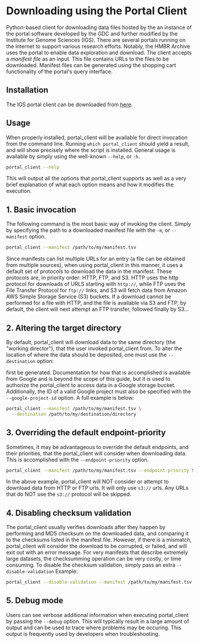 # Downloading using the Portal Client

Python-based client for downloading data files hosted by the an instance of
the portal software developed by the GDC and further modified by the
Institute for Genome Sciences (IGS). There are several portals running on the
internet to support various research efforts. Notably, the HMBR Archive uses the portal
to enable data exploration and download. The client accepts a *manifest file*
as an input. This file contains URLs to the files to be downloaded. Manifest
files can be generated using the shopping cart functionality of the portal's
query interface.

## Installation
The IGS portal client can be downloaded from [here](https://github.com/IGS/portal_client).

## Usage

When properly installed, portal_client will be available for direct invocation
from the command line. Running `which portal_client` should yield a result, and
will show precisely where the script is installed. General usage is available
by simply using the well-known `--help`, or `-h`.

```bash
portal_client --help
```

This will output all the options that portal_client supports as well as a
very brief explanation of what each option means and how it modifies the
execution.

## 1. Basic invocation

The following command is the most basic way of invoking the client. Simply by
specifying the path to a downloaded manifest file with the `-m`, or `--manifest`
option.

```bash
portal_client --manifest /path/to/my/manifest.tsv
```

Since manifests can list multiple URLs for an entry (a file can be obtained
from multiple sources), when using portal_client in this manner, it uses a
default set of protocols to download the data in the manifest. These
protocols are, in priority order: HTTP, FTP, and S3. HTTP uses the http
protocol for downloads of URLS starting with `http://`, while FTP uses the File
Transfer Protocol for `ftp://` links, and S3 will fetch data from Amazon AWS
Simple Storage Service (S3) buckets. If a download cannot be performed for
a file with HTTP, and the file is available via S3 and FTP, by default, the
client will next attempt an FTP transfer, followed finally by S3...


## 2. Altering the target directory

By default, portal_client will download data to the same directory (the
"working director"), that the user invoked portal_client from. To alter the
location of where the data should be deposited, one must use the
`--destination` option:

first be generated. Documentation for how that is accomplished is available
from Google and is beyond the scope of this guide, but it is used to
authorize the portal_client to access data in a Google storage bucket.
Additionally, the ID of a valid Google project must also be specified with
the `--google-project-id` option. A full example is below:

```bash
portal_client --manifest /path/to/my/manifest.tsv \
  --destination /path/to/my/destination/directory
```

## 3. Overriding the default endpoint-priority

Sometimes, it may be advantageous to override the default endpoints, and their
priorities, that the portal_client will consider when downloading data. This is
accomplished with the `--endpoint-priority` option.

```bash
portal_client --manifest /path/to/my/manifest.tsv --endpoint-priority S3
```

In the above example, portal_client will NOT consider or attempt to download
data from HTTP or FTP urls. It will only use `s3://` urls. Any URLs that do NOT
use the `s3://` protocol will be skipped.

## 4. Disabling checksum validation

The portal_client usually verifies downloads after they happen by performing
and MD5 checksum on the downloaded data, and comparing it to the checksums
listed in the manifest file. However, if there is a mismatch, portal_client
will consider the download to be corrupted, or failed, and will exit out
with an error message. For very manifests that describe extremely large
datasets, the checksumming operation can be very costly, or time consuming.
To disable the checksum validation, simply pass an extra `--disable-validation`
Example:

```bash
portal_client --disable-validation --manifest /path/to/my/manifest.tsv
```

## 5. Debug mode

Users can see verbose additional information when executing portal_client by
passing the `--debug` option. This will typically result in a large amount of
output and can be used to trace where problems may be occuring. This output is
frequently used by developers when troubleshooting.